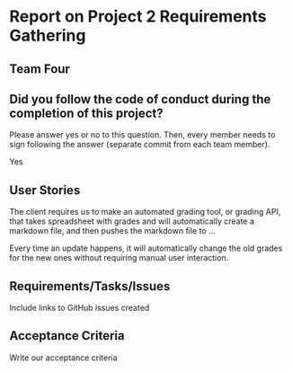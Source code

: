 # Report on Project 2 Requirements Gathering

## Team Four

## Did you follow the code of conduct during the completion of this project?

Please answer yes or no to this question. Then, every member needs to sign following the answer (separate commit from each team member).

Yes

## User Stories

The client requires us to make an automated grading tool, or grading API, that takes spreadsheet with grades and will automatically create a markdown file, and then pushes the markdown file to ...

Every time an update happens, it will automatically change the old grades for the new ones without requiring manual user interaction.

## Requirements/Tasks/Issues

Include links to GitHub issues created

## Acceptance Criteria

Write our acceptance criteria
